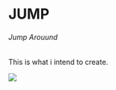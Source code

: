 # JUMP
###### Jump Arouund
This is what i intend to create.



![](https://i.giphy.com/media/McPYXBVMNY1fn2KJXS/source.gif)
